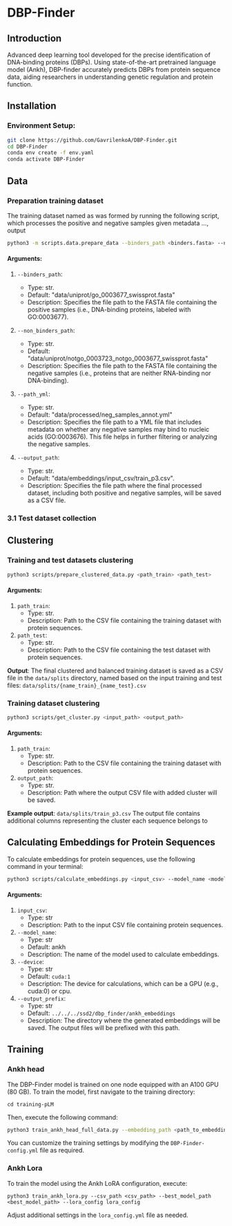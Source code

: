 # DBP-Finder

## Introduction
Advanced deep learning tool developed for the precise identification of DNA-binding proteins (DBPs). Using state-of-the-art pretrained language model (Ankh), DBP-finder accurately predicts DBPs from protein sequence data, aiding researchers in understanding genetic regulation and protein function.


##  Installation

### Environment Setup:
```bash
git clone https://github.com/GavrilenkoA/DBP-Finder.git
cd DBP-Finder
conda env create -f env.yaml
conda activate DBP-Finder
```

## Data

### Preparation training dataset
The training dataset named as was formed by running the following script, which processes the positive and negative samples given metadata ..., output
```bash
python3 -m scripts.data.prepare_data --binders_path <binders.fasta> --non_binders_path <non_binders.fasta> --path_yml <path.yml> --output_path <output.csv>
```
#### Arguments:
1. `--binders_path`:

    * Type: str.
    * Default: "data/uniprot/go_0003677_swissprot.fasta"
    * Description: Specifies the file path to the FASTA file containing the positive samples (i.e., DNA-binding proteins, labeled with GO:0003677).

2. `--non_binders_path`:

    * Type: str.
    * Default: "data/uniprot/notgo_0003723_notgo_0003677_swissprot.fasta"
    * Description: Specifies the file path to the FASTA file containing the negative samples (i.e., proteins that are neither RNA-binding nor DNA-binding).
3. `--path_yml`:

    * Type: str.
    * Default: "data/processed/neg_samples_annot.yml"
    * Description: Specifies the file path to a YML file that includes metadata on whether any negative samples may bind to nucleic acids (GO:0003676). This file helps in further filtering or analyzing the negative samples.

4. `--output_path`:

    * Type: str.
    * Default: "data/embeddings/input_csv/train_p3.csv".
    * Description: Specifies the file path where the final processed dataset, including both positive and negative samples, will be saved as a CSV file.

### 3.1 Test dataset collection



## Clustering
### Training and test datasets clustering
```bash
python3 scripts/prepare_clustered_data.py <path_train> <path_test>
```
#### Arguments:
1. `path_train`:
    * Type: str.
    * Description: Path to the CSV file containing the training dataset with protein sequences.
2. `path_test`:
    * Type: str.
    * Description: Path to the CSV file containing the test dataset with protein sequences.

__Output__: The final clustered and balanced training dataset is saved as a CSV file in the `data/splits` directory, named based on the input training and test files:
    `data/splits/{name_train}_{name_test}.csv`

### Training dataset clustering
```bash
python3 scripts/get_cluster.py <input_path> <output_path>
```
#### Arguments:
1. `path_train`:
    * Type: str.
    * Description: Path to the CSV file containing the training dataset with protein sequences.
2. `output_path`:
    * Type: str.
    * Description: Path where the output CSV file with added cluster will be saved.

__Example output__: `data/splits/train_p3.csv`
The output file contains additional columns representing the cluster each sequence belongs to


## Calculating Embeddings for Protein Sequences

To calculate embeddings for protein sequences, use the following command in your terminal:

```bash
python3 scripts/calculate_embeddings.py <input_csv> --model_name <model_name> --device <device> --output_prefix <output_prefix>
```
#### Arguments:
1. `input_csv`:
    * Type: str
    * Description: Path to the input CSV file containing protein sequences.
2. `--model_name`:
    * Type: str
    * Default: ankh
    * Description: The name of the model used to calculate embeddings.
3. `--device`:
    * Type: str
    * Default: `cuda:1`
    * Description: The device for calculations, which can be a GPU (e.g., cuda:0) or cpu.
4. `--output_prefix`:
    * Type: str
    * Default: `../../../ssd2/dbp_finder/ankh_embeddings`
    * Description: The directory where the generated embeddings will be saved. The output files will be prefixed with this path.

## Training
### Ankh head
The DBP-Finder model is trained on one node equipped with an A100 GPU (80 GB). To train the model, first navigate to the training directory:

`cd training-pLM`

Then, execute the following command:
```bash
python3 train_ankh_head_full_data.py --embedding_path <path_to_embeddings> --csv_path <path_to_training_csv> --best_model_path <best_model_path> --config <path_to_config_yaml>
```
You can customize the training settings by modifying the `DBP-Finder-config.yml` file as required.


### Ankh Lora

To train the model using the Ankh LoRA configuration, execute:

`python3 train_ankh_lora.py --csv_path <csv_path>
--best_model_path <best_model_path> --lora_config lora_config`

Adjust additional settings in the `lora_config.yml` file as needed.
